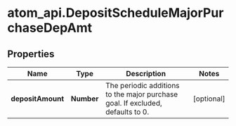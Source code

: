 # atom_api.DepositScheduleMajorPurchaseDepAmt

## Properties
Name | Type | Description | Notes
------------ | ------------- | ------------- | -------------
**depositAmount** | **Number** | The periodic additions to the major purchase goal. If excluded, defaults to 0. | [optional] 


